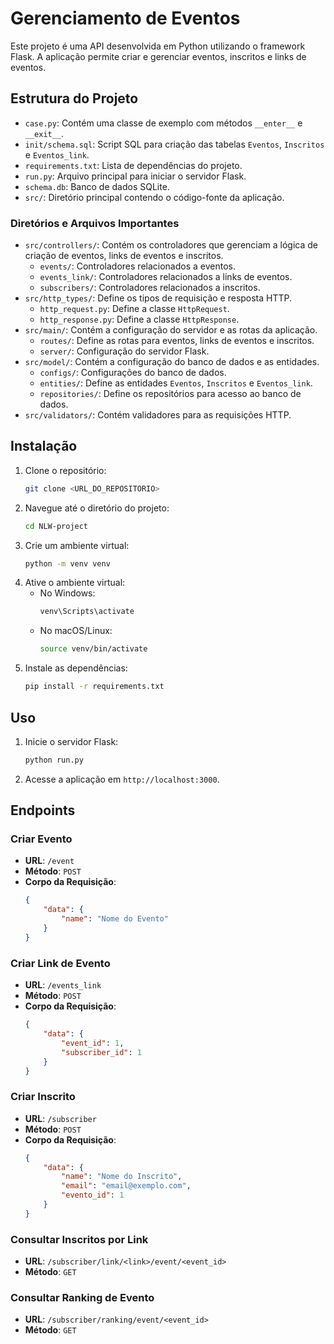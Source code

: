 # Gerenciamento de Eventos

Este projeto é uma API desenvolvida em Python utilizando o framework Flask. A aplicação permite criar e gerenciar eventos, inscritos e links de eventos. 

## Estrutura do Projeto

- `case.py`: Contém uma classe de exemplo com métodos `__enter__` e `__exit__`.
- `init/schema.sql`: Script SQL para criação das tabelas `Eventos`, `Inscritos` e `Eventos_link`.
- `requirements.txt`: Lista de dependências do projeto.
- `run.py`: Arquivo principal para iniciar o servidor Flask.
- `schema.db`: Banco de dados SQLite.
- `src/`: Diretório principal contendo o código-fonte da aplicação.

### Diretórios e Arquivos Importantes

- `src/controllers/`: Contém os controladores que gerenciam a lógica de criação de eventos, links de eventos e inscritos.
    - `events/`: Controladores relacionados a eventos.
    - `events_link/`: Controladores relacionados a links de eventos.
    - `subscribers/`: Controladores relacionados a inscritos.
- `src/http_types/`: Define os tipos de requisição e resposta HTTP.
    - `http_request.py`: Define a classe `HttpRequest`.
    - `http_response.py`: Define a classe `HttpResponse`.
- `src/main/`: Contém a configuração do servidor e as rotas da aplicação.
    - `routes/`: Define as rotas para eventos, links de eventos e inscritos.
    - `server/`: Configuração do servidor Flask.
- `src/model/`: Contém a configuração do banco de dados e as entidades.
    - `configs/`: Configurações do banco de dados.
    - `entities/`: Define as entidades `Eventos`, `Inscritos` e `Eventos_link`.
    - `repositories/`: Define os repositórios para acesso ao banco de dados.
- `src/validators/`: Contém validadores para as requisições HTTP.

## Instalação

1. Clone o repositório:
    ```sh
    git clone <URL_DO_REPOSITORIO>
    ```
2. Navegue até o diretório do projeto:
    ```sh
    cd NLW-project
    ```
3. Crie um ambiente virtual:
    ```sh
    python -m venv venv
    ```
4. Ative o ambiente virtual:
    - No Windows:
        ```sh
        venv\Scripts\activate
        ```
    - No macOS/Linux:
        ```sh
        source venv/bin/activate
        ```
5. Instale as dependências:
    ```sh
    pip install -r requirements.txt
    ```

## Uso

1. Inicie o servidor Flask:
    ```sh
    python run.py
    ```
2. Acesse a aplicação em `http://localhost:3000`.

## Endpoints

### Criar Evento

- **URL**: `/event`
- **Método**: `POST`
- **Corpo da Requisição**:
    ```json
    {
        "data": {
            "name": "Nome do Evento"
        }
    }
    ```

### Criar Link de Evento

- **URL**: `/events_link`
- **Método**: `POST`
- **Corpo da Requisição**:
    ```json
    {
        "data": {
            "event_id": 1,
            "subscriber_id": 1
        }
    }
    ```

### Criar Inscrito

- **URL**: `/subscriber`
- **Método**: `POST`
- **Corpo da Requisição**:
    ```json
    {
        "data": {
            "name": "Nome do Inscrito",
            "email": "email@exemplo.com",
            "evento_id": 1
        }
    }
    ```

### Consultar Inscritos por Link

- **URL**: `/subscriber/link/<link>/event/<event_id>`
- **Método**: `GET`

### Consultar Ranking de Evento

- **URL**: `/subscriber/ranking/event/<event_id>`
- **Método**: `GET`

